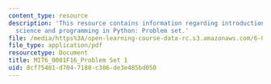 ```yaml
---
content_type: resource
description: 'This resource contains information regarding introduction to computer
  science and programming in Python: Problem set.'
file: /media/https%3A/open-learning-course-data-rc.s3.amazonaws.com/6-0001-introduction-to-computer-science-and-programming-in-python-fall-2016/8cf75481d7047180c386de3e485bd050_MIT6_0001F16_ps1.pdf
file_type: application/pdf
resourcetype: Document
title: MIT6_0001F16_Problem Set 1
uid: 8cf75481-d704-7180-c386-de3e485bd050
---
```

